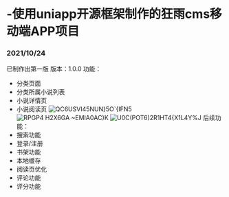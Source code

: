 # -使用uniapp开源框架制作的狂雨cms移动端APP项目
### 2021/10/24
已制作出第一版
版本：1.0.0
功能：
  - 分类页面
  - 分类所属小说列表
  - 小说详情页
  - 小说阅读页
![QC6`USVI`45NUN}5O`{IFN5](https://user-images.githubusercontent.com/91938219/138584702-5bbb22be-9eb2-4872-8d98-b979a4cdd48b.jpg)
![RPGP4 H2X6GA ~EMIA0AC)K](https://user-images.githubusercontent.com/91938219/138584706-cd6b21cd-c4cf-4eed-ad29-95589b6b6f89.jpg)
![U0C(POT6)2R1HT4{X1L4Y%J](https://user-images.githubusercontent.com/91938219/138584712-d8244250-eb48-48c4-987b-8646d469bdac.jpg)
后续功能：
  - 搜索功能
  - 登录/注册
  - 书架功能
  - 本地缓存
  - 阅读页优化
  - 评论功能
  - 评分功能
